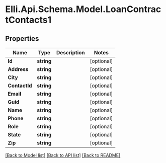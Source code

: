 # Elli.Api.Schema.Model.LoanContractContacts1
## Properties

Name | Type | Description | Notes
------------ | ------------- | ------------- | -------------
**Id** | **string** |  | [optional] 
**Address** | **string** |  | [optional] 
**City** | **string** |  | [optional] 
**ContactId** | **string** |  | [optional] 
**Email** | **string** |  | [optional] 
**Guid** | **string** |  | [optional] 
**Name** | **string** |  | [optional] 
**Phone** | **string** |  | [optional] 
**Role** | **string** |  | [optional] 
**State** | **string** |  | [optional] 
**Zip** | **string** |  | [optional] 

[[Back to Model list]](../README.md#documentation-for-models) [[Back to API list]](../README.md#documentation-for-api-endpoints) [[Back to README]](../README.md)

